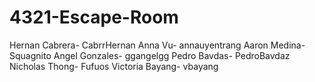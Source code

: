 # 4321-Escape-Room
 
Hernan Cabrera- CabrrHernan
Anna Vu- annauyentrang
Aaron Medina- Squagnito 
Angel Gonzales- ggangelgg
Pedro Bavdas- PedroBavdaz
Nicholas Thong- Fufuos
Victoria Bayang- vbayang 
